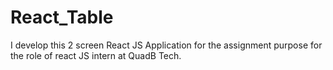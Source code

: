 # React_Table
I develop this 2 screen React JS Application for the assignment purpose for the role of react JS intern at QuadB Tech.
